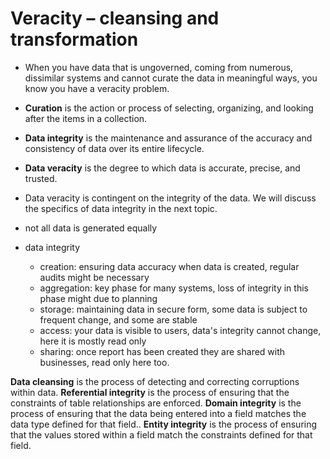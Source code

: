 # Veracity – cleansing and transformation

- When you have data that is ungoverned, coming from numerous, dissimilar systems and cannot curate the data in meaningful ways, you know you have a veracity problem.
- **Curation** is the action or process of selecting, organizing, and looking after the items in a collection.
- **Data integrity** is the maintenance and assurance of the accuracy and consistency of data over its entire lifecycle.
- **Data veracity** is the degree to which data is accurate, precise, and trusted.
- Data veracity is contingent on the integrity of the data. We will discuss the specifics of data integrity in the next topic.

- not all data is generated equally
- data integrity
  - creation: ensuring data accuracy when data is created, regular audits might be necessary
  - aggregation: key phase for many systems, loss of integrity in this phase might due to planning
  - storage: maintaining data in secure form, some data is subject to frequent change, and some are stable
  - access: your data is visible to users, data's integrity cannot change, here it is mostly read only
  - sharing: once report has been created they are shared with businesses, read only here too.

**Data cleansing** is the process of detecting and correcting corruptions within data.
**Referential integrity** is the process of ensuring that the constraints of table relationships are enforced.
**Domain integrity** is the process of ensuring that the data being entered into a field matches the data type defined for that field..
**Entity integrity** is the process of ensuring that the values stored within a field match the constraints defined for that field.
